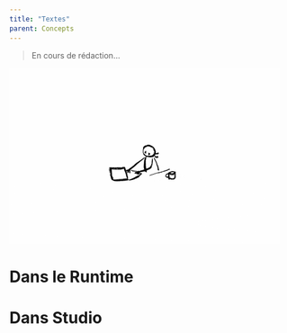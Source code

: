 ```yaml
---
title: "Textes"
parent: Concepts
---
```


> En cours de rédaction...

![SynApps](../assets/under-progress.gif)


# Dans le Runtime

# Dans Studio
